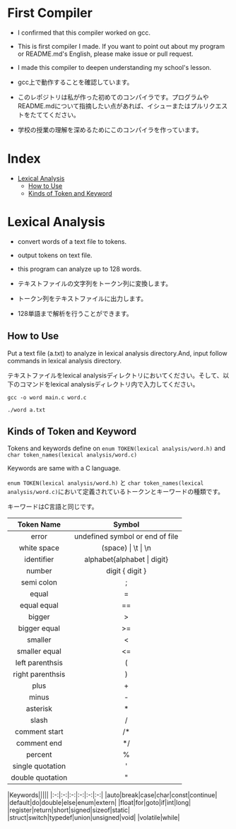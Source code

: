 # First Compiler
- I confirmed that this compiler worked on gcc.
- This is first compiler I made. If you want to point out about my program or README.md's English, please make issue or pull request.

- I made this compiler to deepen understanding my school's lesson.

- gcc上で動作することを確認しています。
- このレポジトリは私が作った初めてのコンパイラです。プログラムやREADME.mdについて指摘したい点があれば、イシューまたはプルリクエストをたててください。
- 学校の授業の理解を深めるためにこのコンパイラを作っています。

# Index
- [Lexical Analysis](#lexical-analysis)
    - [How to Use](#how-to-use)
    - [Kinds of Token and Keyword](#kinds-of-token-and-keyword)

# Lexical Analysis
- convert words of a text file to tokens.
- output tokens on text file.
- this program can analyze up to 128 words.

- テキストファイルの文字列をトークン列に変換します。
- トークン列をテキストファイルに出力します。
- 128単語まで解析を行うことができます。

## How to Use
Put a text file (a.txt) to analyze in lexical analysis directory.And, input follow commands in lexical analysis directory.

テキストファイルをlexical analysisディレクトリにおいてください。そして、以下のコマンドをlexical analysisディレクトリ内で入力してください。

```gcc -o word main.c word.c```

```./word a.txt```

## Kinds of Token and Keyword
Tokens and keywords define on `enum TOKEN(lexical analysis/word.h)` and `char token_names(lexical analysis/word.c)`

Keywords are same with a C language.

`enum TOKEN(lexical analysis/word.h)` と `char token_names(lexical analysis/word.c)`において定義されているトークンとキーワードの種類です。

キーワードはC言語と同じです。

|Token Name|Symbol|
|:-:|:-:|
|error|undefined symbol or end of file|
|white space| (space) \| \t \| \n|
|identifier|alphabet{alphabet \| digit}|
|number|digit { digit }|
|semi colon|;|
|equal|=|
|equal equal|==|
|bigger|>|
|bigger equal|>=|
|smaller|<|
|smaller equal|<=|
|left parenthsis|(|
|right parenthsis|)|
|plus|+|
|minus|-|
|asterisk|\*|
|slash|/|
|comment start|/\*|
|comment end|\*/|
|percent|%|
|single quotation|'|
|double quotation|"|

|Keywords|||||
|:-:|:-:|:-:|:-:|:-:|:-:|
|auto|break|case|char|const|continue|
|default|do|double|else|enum|extern|
|float|for|goto|if|int|long|
|register|return|short|signed|sizeof|static|
|struct|switch|typedef|union|unsigned|void|
|volatile|while|